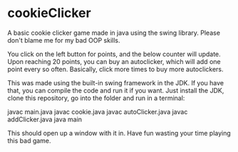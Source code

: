 # cookieClicker
A basic cookie clicker game made in java using the swing library. Please don't blame me for my bad OOP skills.

You click on the left button for points, and the below counter will update. Upon reaching 20 points, you can buy an autoclicker, which will add one point every so often. Basically, click more times to buy more autoclickers.

This was made using the built-in swing framework in the JDK. If you have that, you can compile the code and run it if you want. Just install the JDK, clone this repository, go into the folder and run in a terminal:

javac main.java
javac cookie.java
javac autoClicker.java
javac addClicker.java
java main

This should open up a window with it in. Have fun wasting your time playing this bad game.
